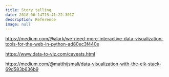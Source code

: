 ```yaml
---
title: Story telling
date: 2018-06-14T15:41:22.301Z
description: Reference
image: null
---
```

https://medium.com/@alark/we-need-more-interactive-data-visualization-tools-for-the-web-in-python-ad80ec3f440e

https://www.data-to-viz.com/caveats.html

https://medium.com/@matthijsmali/data-visualization-with-the-elk-stack-69d583b636b9
